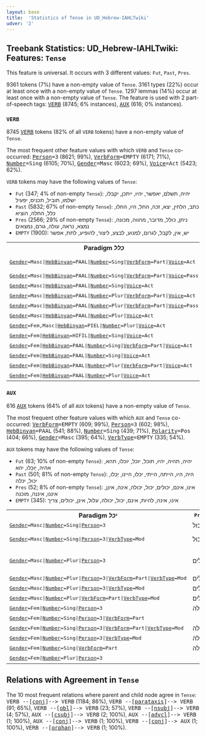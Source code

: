 ```yaml
---
layout: base
title:  'Statistics of Tense in UD_Hebrew-IAHLTwiki'
udver: '2'
---
```


## Treebank Statistics: UD_Hebrew-IAHLTwiki: Features: `Tense`

This feature is universal.
It occurs with 3 different values: `Fut`, `Past`, `Pres`.

9361 tokens (7%) have a non-empty value of `Tense`.
3161 types (22%) occur at least once with a non-empty value of `Tense`.
1297 lemmas (14%) occur at least once with a non-empty value of `Tense`.
The feature is used with 2 part-of-speech tags: <tt><a href="he_iahltwiki-pos-VERB.html">VERB</a></tt> (8745; 6% instances), <tt><a href="he_iahltwiki-pos-AUX.html">AUX</a></tt> (616; 0% instances).

### `VERB`

8745 <tt><a href="he_iahltwiki-pos-VERB.html">VERB</a></tt> tokens (82% of all `VERB` tokens) have a non-empty value of `Tense`.

The most frequent other feature values with which `VERB` and `Tense` co-occurred: <tt><a href="he_iahltwiki-feat-Person.html">Person</a></tt><tt>=3</tt> (8621; 99%), <tt><a href="he_iahltwiki-feat-VerbForm.html">VerbForm</a></tt><tt>=EMPTY</tt> (6171; 71%), <tt><a href="he_iahltwiki-feat-Number.html">Number</a></tt><tt>=Sing</tt> (6105; 70%), <tt><a href="he_iahltwiki-feat-Gender.html">Gender</a></tt><tt>=Masc</tt> (6023; 69%), <tt><a href="he_iahltwiki-feat-Voice.html">Voice</a></tt><tt>=Act</tt> (5423; 62%).

`VERB` tokens may have the following values of `Tense`:

* `Fut` (347; 4% of non-empty `Tense`): יהיה, תשלם, יאפשר, יהיו, ייתכן, יקבלו, ישלמו, תוביל, תכניס, יפעיל
* `Past` (5832; 67% of non-empty `Tense`): כתב, הלחין, יצא, זכה, החל, היו, החלו, כלל, החלה, הוציא
* `Pres` (2566; 29% of non-empty `Tense`): ניתן, כולל, מדובר, מהווה, מכונה, נמצא, נראה, עולה, גורם, נמצאים
* `EMPTY` (1900): יש, אין, לקבל, לגרום, למנוע, לבצע, ליצור, להופיע, לתת, אפשר

<table>
  <tr><th>Paradigm <i>כלל</i></th><th><tt>Pres</tt></th><th><tt>Fut</tt></th><th><tt>Past</tt></th></tr>
  <tr><td><tt><tt><a href="he_iahltwiki-feat-Gender.html">Gender</a></tt><tt>=Masc</tt>|<tt><a href="he_iahltwiki-feat-HebBinyan.html">HebBinyan</a></tt><tt>=PAAL</tt>|<tt><a href="he_iahltwiki-feat-Number.html">Number</a></tt><tt>=Sing</tt>|<tt><a href="he_iahltwiki-feat-VerbForm.html">VerbForm</a></tt><tt>=Part</tt>|<tt><a href="he_iahltwiki-feat-Voice.html">Voice</a></tt><tt>=Act</tt></tt></td><td>כולל, כלל</td><td></td><td></td></tr>
  <tr><td><tt><tt><a href="he_iahltwiki-feat-Gender.html">Gender</a></tt><tt>=Masc</tt>|<tt><a href="he_iahltwiki-feat-HebBinyan.html">HebBinyan</a></tt><tt>=PAAL</tt>|<tt><a href="he_iahltwiki-feat-Number.html">Number</a></tt><tt>=Sing</tt>|<tt><a href="he_iahltwiki-feat-VerbForm.html">VerbForm</a></tt><tt>=Part</tt>|<tt><a href="he_iahltwiki-feat-Voice.html">Voice</a></tt><tt>=Pass</tt></tt></td><td>כלול</td><td></td><td></td></tr>
  <tr><td><tt><tt><a href="he_iahltwiki-feat-Gender.html">Gender</a></tt><tt>=Masc</tt>|<tt><a href="he_iahltwiki-feat-HebBinyan.html">HebBinyan</a></tt><tt>=PAAL</tt>|<tt><a href="he_iahltwiki-feat-Number.html">Number</a></tt><tt>=Sing</tt>|<tt><a href="he_iahltwiki-feat-Voice.html">Voice</a></tt><tt>=Act</tt></tt></td><td></td><td>יכלול</td><td>כלל</td></tr>
  <tr><td><tt><tt><a href="he_iahltwiki-feat-Gender.html">Gender</a></tt><tt>=Masc</tt>|<tt><a href="he_iahltwiki-feat-HebBinyan.html">HebBinyan</a></tt><tt>=PAAL</tt>|<tt><a href="he_iahltwiki-feat-Number.html">Number</a></tt><tt>=Plur</tt>|<tt><a href="he_iahltwiki-feat-VerbForm.html">VerbForm</a></tt><tt>=Part</tt>|<tt><a href="he_iahltwiki-feat-Voice.html">Voice</a></tt><tt>=Act</tt></tt></td><td>כוללים</td><td></td><td></td></tr>
  <tr><td><tt><tt><a href="he_iahltwiki-feat-Gender.html">Gender</a></tt><tt>=Masc</tt>|<tt><a href="he_iahltwiki-feat-HebBinyan.html">HebBinyan</a></tt><tt>=PAAL</tt>|<tt><a href="he_iahltwiki-feat-Number.html">Number</a></tt><tt>=Plur</tt>|<tt><a href="he_iahltwiki-feat-VerbForm.html">VerbForm</a></tt><tt>=Part</tt>|<tt><a href="he_iahltwiki-feat-Voice.html">Voice</a></tt><tt>=Pass</tt></tt></td><td>כלולים</td><td></td><td></td></tr>
  <tr><td><tt><tt><a href="he_iahltwiki-feat-Gender.html">Gender</a></tt><tt>=Masc</tt>|<tt><a href="he_iahltwiki-feat-HebBinyan.html">HebBinyan</a></tt><tt>=PAAL</tt>|<tt><a href="he_iahltwiki-feat-Number.html">Number</a></tt><tt>=Plur</tt>|<tt><a href="he_iahltwiki-feat-Voice.html">Voice</a></tt><tt>=Act</tt></tt></td><td></td><td></td><td>כללו</td></tr>
  <tr><td><tt><tt><a href="he_iahltwiki-feat-Gender.html">Gender</a></tt><tt>=Fem,Masc</tt>|<tt><a href="he_iahltwiki-feat-HebBinyan.html">HebBinyan</a></tt><tt>=PIEL</tt>|<tt><a href="he_iahltwiki-feat-Number.html">Number</a></tt><tt>=Plur</tt>|<tt><a href="he_iahltwiki-feat-Voice.html">Voice</a></tt><tt>=Act</tt></tt></td><td></td><td></td><td>כללו</td></tr>
  <tr><td><tt><tt><a href="he_iahltwiki-feat-Gender.html">Gender</a></tt><tt>=Fem</tt>|<tt><a href="he_iahltwiki-feat-HebBinyan.html">HebBinyan</a></tt><tt>=HIFIL</tt>|<tt><a href="he_iahltwiki-feat-Number.html">Number</a></tt><tt>=Sing</tt>|<tt><a href="he_iahltwiki-feat-Voice.html">Voice</a></tt><tt>=Act</tt></tt></td><td></td><td></td><td>כללה</td></tr>
  <tr><td><tt><tt><a href="he_iahltwiki-feat-Gender.html">Gender</a></tt><tt>=Fem</tt>|<tt><a href="he_iahltwiki-feat-HebBinyan.html">HebBinyan</a></tt><tt>=PAAL</tt>|<tt><a href="he_iahltwiki-feat-Number.html">Number</a></tt><tt>=Sing</tt>|<tt><a href="he_iahltwiki-feat-VerbForm.html">VerbForm</a></tt><tt>=Part</tt>|<tt><a href="he_iahltwiki-feat-Voice.html">Voice</a></tt><tt>=Act</tt></tt></td><td>כוללת</td><td></td><td></td></tr>
  <tr><td><tt><tt><a href="he_iahltwiki-feat-Gender.html">Gender</a></tt><tt>=Fem</tt>|<tt><a href="he_iahltwiki-feat-HebBinyan.html">HebBinyan</a></tt><tt>=PAAL</tt>|<tt><a href="he_iahltwiki-feat-Number.html">Number</a></tt><tt>=Sing</tt>|<tt><a href="he_iahltwiki-feat-Voice.html">Voice</a></tt><tt>=Act</tt></tt></td><td></td><td></td><td>כללה</td></tr>
  <tr><td><tt><tt><a href="he_iahltwiki-feat-Gender.html">Gender</a></tt><tt>=Fem</tt>|<tt><a href="he_iahltwiki-feat-HebBinyan.html">HebBinyan</a></tt><tt>=PAAL</tt>|<tt><a href="he_iahltwiki-feat-Number.html">Number</a></tt><tt>=Plur</tt>|<tt><a href="he_iahltwiki-feat-VerbForm.html">VerbForm</a></tt><tt>=Part</tt>|<tt><a href="he_iahltwiki-feat-Voice.html">Voice</a></tt><tt>=Act</tt></tt></td><td>כוללות</td><td></td><td></td></tr>
  <tr><td><tt><tt><a href="he_iahltwiki-feat-Gender.html">Gender</a></tt><tt>=Fem</tt>|<tt><a href="he_iahltwiki-feat-HebBinyan.html">HebBinyan</a></tt><tt>=PAAL</tt>|<tt><a href="he_iahltwiki-feat-Number.html">Number</a></tt><tt>=Plur</tt>|<tt><a href="he_iahltwiki-feat-Voice.html">Voice</a></tt><tt>=Act</tt></tt></td><td></td><td></td><td>כללו</td></tr>
</table>

### `AUX`

616 <tt><a href="he_iahltwiki-pos-AUX.html">AUX</a></tt> tokens (64% of all `AUX` tokens) have a non-empty value of `Tense`.

The most frequent other feature values with which `AUX` and `Tense` co-occurred: <tt><a href="he_iahltwiki-feat-VerbForm.html">VerbForm</a></tt><tt>=EMPTY</tt> (609; 99%), <tt><a href="he_iahltwiki-feat-Person.html">Person</a></tt><tt>=3</tt> (602; 98%), <tt><a href="he_iahltwiki-feat-HebBinyan.html">HebBinyan</a></tt><tt>=PAAL</tt> (541; 88%), <tt><a href="he_iahltwiki-feat-Number.html">Number</a></tt><tt>=Sing</tt> (439; 71%), <tt><a href="he_iahltwiki-feat-Polarity.html">Polarity</a></tt><tt>=Pos</tt> (404; 66%), <tt><a href="he_iahltwiki-feat-Gender.html">Gender</a></tt><tt>=Masc</tt> (395; 64%), <tt><a href="he_iahltwiki-feat-VerbType.html">VerbType</a></tt><tt>=EMPTY</tt> (335; 54%).

`AUX` tokens may have the following values of `Tense`:

* `Fut` (63; 10% of non-empty `Tense`): יהיה, תהיה, יהיו, תוכל, יוכל, יוכלו, תהא, אהיה, יָוכְלוּ, יהא
* `Past` (501; 81% of non-empty `Tense`): היה, היו, הייתה, הייתי, יכלו, היינו, יָכְלוּ, יכול, יכלה
* `Pres` (52; 8% of non-empty `Tense`): אינו, אינם, יכולים, יכול, יכולה, אינה, אינן, איננו, איננה, מוכנה
* `EMPTY` (345): אינו, אינה, להיות, אינם, יכול, יכולה, עלול, אינן, יכולים, צריך

<table>
  <tr><th>Paradigm <i>יכל</i></th><th><tt>Pres</tt></th><th><tt>Fut</tt></th><th><tt>Past</tt></th></tr>
  <tr><td><tt><tt><a href="he_iahltwiki-feat-Gender.html">Gender</a></tt><tt>=Masc</tt>|<tt><a href="he_iahltwiki-feat-Number.html">Number</a></tt><tt>=Sing</tt>|<tt><a href="he_iahltwiki-feat-Person.html">Person</a></tt><tt>=3</tt></tt></td><td>יכול</td><td>יוכל</td><td>יכול</td></tr>
  <tr><td><tt><tt><a href="he_iahltwiki-feat-Gender.html">Gender</a></tt><tt>=Masc</tt>|<tt><a href="he_iahltwiki-feat-Number.html">Number</a></tt><tt>=Sing</tt>|<tt><a href="he_iahltwiki-feat-Person.html">Person</a></tt><tt>=3</tt>|<tt><a href="he_iahltwiki-feat-VerbType.html">VerbType</a></tt><tt>=Mod</tt></tt></td><td>יכול</td><td>יוכל, תוכל</td><td></td></tr>
  <tr><td><tt><tt><a href="he_iahltwiki-feat-Gender.html">Gender</a></tt><tt>=Masc</tt>|<tt><a href="he_iahltwiki-feat-Number.html">Number</a></tt><tt>=Plur</tt>|<tt><a href="he_iahltwiki-feat-Person.html">Person</a></tt><tt>=3</tt></tt></td><td>יכולים</td><td>יָוכְלוּ, יוכלו, יכלו</td><td>יכלו, יָכְלוּ</td></tr>
  <tr><td><tt><tt><a href="he_iahltwiki-feat-Gender.html">Gender</a></tt><tt>=Masc</tt>|<tt><a href="he_iahltwiki-feat-Number.html">Number</a></tt><tt>=Plur</tt>|<tt><a href="he_iahltwiki-feat-Person.html">Person</a></tt><tt>=3</tt>|<tt><a href="he_iahltwiki-feat-VerbForm.html">VerbForm</a></tt><tt>=Part</tt>|<tt><a href="he_iahltwiki-feat-VerbType.html">VerbType</a></tt><tt>=Mod</tt></tt></td><td>יכולים</td><td></td><td></td></tr>
  <tr><td><tt><tt><a href="he_iahltwiki-feat-Gender.html">Gender</a></tt><tt>=Masc</tt>|<tt><a href="he_iahltwiki-feat-Number.html">Number</a></tt><tt>=Plur</tt>|<tt><a href="he_iahltwiki-feat-Person.html">Person</a></tt><tt>=3</tt>|<tt><a href="he_iahltwiki-feat-VerbType.html">VerbType</a></tt><tt>=Mod</tt></tt></td><td>יכולים</td><td>יוכלו</td><td>יכלו</td></tr>
  <tr><td><tt><tt><a href="he_iahltwiki-feat-Gender.html">Gender</a></tt><tt>=Masc</tt>|<tt><a href="he_iahltwiki-feat-Number.html">Number</a></tt><tt>=Plur</tt>|<tt><a href="he_iahltwiki-feat-VerbForm.html">VerbForm</a></tt><tt>=Part</tt>|<tt><a href="he_iahltwiki-feat-VerbType.html">VerbType</a></tt><tt>=Mod</tt></tt></td><td>יכולים</td><td></td><td></td></tr>
  <tr><td><tt><tt><a href="he_iahltwiki-feat-Gender.html">Gender</a></tt><tt>=Fem</tt>|<tt><a href="he_iahltwiki-feat-Number.html">Number</a></tt><tt>=Sing</tt>|<tt><a href="he_iahltwiki-feat-Person.html">Person</a></tt><tt>=3</tt></tt></td><td>יכולה</td><td>תוכל</td><td>יכלה</td></tr>
  <tr><td><tt><tt><a href="he_iahltwiki-feat-Gender.html">Gender</a></tt><tt>=Fem</tt>|<tt><a href="he_iahltwiki-feat-Number.html">Number</a></tt><tt>=Sing</tt>|<tt><a href="he_iahltwiki-feat-Person.html">Person</a></tt><tt>=3</tt>|<tt><a href="he_iahltwiki-feat-VerbForm.html">VerbForm</a></tt><tt>=Part</tt></tt></td><td></td><td>תוכל</td><td></td></tr>
  <tr><td><tt><tt><a href="he_iahltwiki-feat-Gender.html">Gender</a></tt><tt>=Fem</tt>|<tt><a href="he_iahltwiki-feat-Number.html">Number</a></tt><tt>=Sing</tt>|<tt><a href="he_iahltwiki-feat-Person.html">Person</a></tt><tt>=3</tt>|<tt><a href="he_iahltwiki-feat-VerbForm.html">VerbForm</a></tt><tt>=Part</tt>|<tt><a href="he_iahltwiki-feat-VerbType.html">VerbType</a></tt><tt>=Mod</tt></tt></td><td>יכולה</td><td></td><td></td></tr>
  <tr><td><tt><tt><a href="he_iahltwiki-feat-Gender.html">Gender</a></tt><tt>=Fem</tt>|<tt><a href="he_iahltwiki-feat-Number.html">Number</a></tt><tt>=Sing</tt>|<tt><a href="he_iahltwiki-feat-Person.html">Person</a></tt><tt>=3</tt>|<tt><a href="he_iahltwiki-feat-VerbType.html">VerbType</a></tt><tt>=Mod</tt></tt></td><td>יכולה</td><td>תוכל</td><td></td></tr>
  <tr><td><tt><tt><a href="he_iahltwiki-feat-Gender.html">Gender</a></tt><tt>=Fem</tt>|<tt><a href="he_iahltwiki-feat-Number.html">Number</a></tt><tt>=Sing</tt>|<tt><a href="he_iahltwiki-feat-VerbForm.html">VerbForm</a></tt><tt>=Part</tt></tt></td><td>יכולה</td><td></td><td></td></tr>
  <tr><td><tt><tt><a href="he_iahltwiki-feat-Gender.html">Gender</a></tt><tt>=Fem</tt>|<tt><a href="he_iahltwiki-feat-Number.html">Number</a></tt><tt>=Plur</tt>|<tt><a href="he_iahltwiki-feat-Person.html">Person</a></tt><tt>=3</tt></tt></td><td></td><td>יוכלו</td><td></td></tr>
</table>

## Relations with Agreement in `Tense`

The 10 most frequent relations where parent and child node agree in `Tense`:
<tt>VERB --[<tt><a href="he_iahltwiki-dep-conj.html">conj</a></tt>]--> VERB</tt> (1184; 86%),
<tt>VERB --[<tt><a href="he_iahltwiki-dep-parataxis.html">parataxis</a></tt>]--> VERB</tt> (91; 65%),
<tt>VERB --[<tt><a href="he_iahltwiki-dep-obl.html">obl</a></tt>]--> VERB</tt> (23; 57%),
<tt>VERB --[<tt><a href="he_iahltwiki-dep-nsubj.html">nsubj</a></tt>]--> VERB</tt> (4; 57%),
<tt>AUX --[<tt><a href="he_iahltwiki-dep-csubj.html">csubj</a></tt>]--> VERB</tt> (2; 100%),
<tt>AUX --[<tt><a href="he_iahltwiki-dep-advcl.html">advcl</a></tt>]--> VERB</tt> (1; 100%),
<tt>AUX --[<tt><a href="he_iahltwiki-dep-conj.html">conj</a></tt>]--> VERB</tt> (1; 100%),
<tt>VERB --[<tt><a href="he_iahltwiki-dep-conj.html">conj</a></tt>]--> AUX</tt> (1; 100%),
<tt>VERB --[<tt><a href="he_iahltwiki-dep-orphan.html">orphan</a></tt>]--> VERB</tt> (1; 100%).

